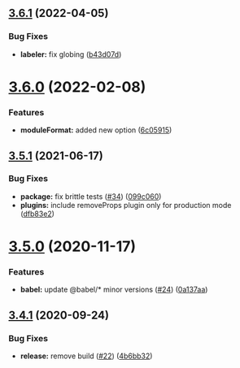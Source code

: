 ## [3.6.1](https://github.com/americanexpress/babel-preset-amex/compare/v3.6.0...v3.6.1) (2022-04-05)


### Bug Fixes

* **labeler:** fix globing ([b43d07d](https://github.com/americanexpress/babel-preset-amex/commit/b43d07dab80c2a4bd1095137b108a70da4418628))

# [3.6.0](https://github.com/americanexpress/babel-preset-amex/compare/v3.5.1...v3.6.0) (2022-02-08)


### Features

* **moduleFormat:** added new option ([6c05915](https://github.com/americanexpress/babel-preset-amex/commit/6c0591512b456d61d03c5b1c598a7192c53a1dc8))

## [3.5.1](https://github.com/americanexpress/babel-preset-amex/compare/v3.5.0...v3.5.1) (2021-06-17)


### Bug Fixes

* **package:** fix brittle tests ([#34](https://github.com/americanexpress/babel-preset-amex/issues/34)) ([099c060](https://github.com/americanexpress/babel-preset-amex/commit/099c060161b01477f94f9149e71001cebcec0f32))
* **plugins:** include removeProps plugin only for production mode ([dfb83e2](https://github.com/americanexpress/babel-preset-amex/commit/dfb83e2274ff7b795119b71f3072d0902504e32a))

# [3.5.0](https://github.com/americanexpress/babel-preset-amex/compare/v3.4.1...v3.5.0) (2020-11-17)


### Features

* **babel:** update @babel/* minor versions ([#24](https://github.com/americanexpress/babel-preset-amex/issues/24)) ([0a137aa](https://github.com/americanexpress/babel-preset-amex/commit/0a137aad68ac04576faf86e8ad3fa301fb9a8ee3))

## [3.4.1](https://github.com/americanexpress/babel-preset-amex/compare/v3.4.0...v3.4.1) (2020-09-24)


### Bug Fixes

* **release:** remove build ([#22](https://github.com/americanexpress/babel-preset-amex/issues/22)) ([4b6bb32](https://github.com/americanexpress/babel-preset-amex/commit/4b6bb32b8e9e9b8a5bb31faffb5ea65fe06253f5))

